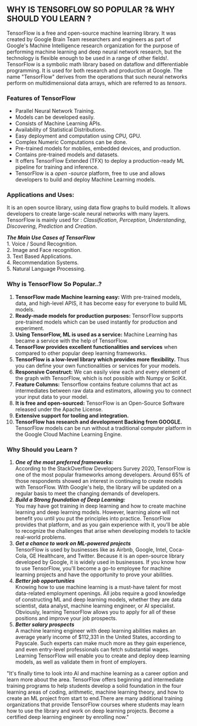 ## **WHY IS TENSORFLOW SO POPULAR ?& WHY SHOULD YOU LEARN ?**
 TensorFlow is a free and open-source machine learning library. It was created by Google Brain Team researchers and engineers as part of Google's Machine Intelligence research organization for the purpose of performing machine learning and deep neural network research, but the technology is flexible enough to be used in a range of other fields!. TensorFlow is a symbolic math library based on dataflow and differentiable programming. It is used for both research and production at Google. The name "TensorFlow" derives from the operations that such neural networks perform on multidimensional data arrays, which are referred to as _*tensors*_.
 
 ### Features of TensorFlow
 -  Parallel Neural Network Training.
 -  Models can be developed easily.
 -  Consists of Machine Learning APIs.
 -  Availability of Statistical Distributions.
 -  Easy deployment and computation using CPU, GPU.
 -  Complex Numeric Computations can be done.
 -  Pre-trained models for mobiles, embedded devices, and production.
 -  Contains pre-trained models and datasets.
 -  It offers TensorFlow Extended (TFX) to deploy a production-ready ML pipeline for training and inference.
 -  TensorFlow is a _open -source_ platform, free to use and allows developers to build and deploy Machine Learning models.

### Applications and Uses:
 It is an open source library, using data flow graphs to build models. It allows developers to create large-scale neural networks with many layers. TensorFlow is mainly used for : *Classification*, *Perception*, *Understanding*, *Discovering*, *Prediction* and *Creation*.  
 
 **_The Main Use Cases of TensorFlow_**  
    1. Voice / Sound Recognition.  
    2. Image and Face recognition.  
    3. Text Based Applications.  
    4. Recommendation Systems.  
    5. Natural Language Processing.  

### Why is TensorFlow So Popular..?  
  1. **TensorFlow made Machine learning easy:** With pre-trained models, data, and high-level APIS, it has become easy for everyone to build ML models.  
  2. **Ready-made models for production purposes:** TensorFlow supports pre-trained models which can be used instantly for production and experiment.  
  3. **Using TensorFlow, ML is used as a service:** Machine Learning has became a service with the help of TensorFlow.  
  4. **TensorFlow provides excellent functionalities and services** when compared to other popular deep learning frameworks.
  5. **TensorFlow is a low-level library which provides more flexibility.** Thus you can define your own functionalities or services for your models. 
  6. **Responsive Construct:** We can easily view each and every element of the graph with TensorFlow, which is not possible with Numpy or SciKit.
  7. **Feature Columns:** Tensorflow contains feature columns that act as intermediates between raw data and estimators, allowing you to connect your input data to your model.
  8. **It is free and open-sourced:** TensorFlow is an Open-Source Software released under the Apache License. 
  9. **Extensive support for tooling and integration.**
  10. **TensorFlow has research and development Backing from GOOGLE.** TensorFlow models can be run without a traditional computer platform in the Google Cloud Machine Learning Engine.

### Why Should you Learn ? 
  1. **_One of the most preferred frameworks:_**    
      According to the StackOverflow Developers Survey 2020, TensorFlow is one of the most popular frameworks among developers. Around 65% of those respondents showed an interest in continuing to create models with TensorFlow. With Google's help, the library will be updated on a regular basis to meet the changing demands of developers. 
  2. **_Build a Strong foundation of Deep Learning:_**  
      You may have got training in deep learning and how to create machine learning and deep learning models. However, learning alone will not benefit you until you put the principles into practice. TensorFlow provides that platform, and as you gain experience with it, you'll be able to recognize the challenges that arise when developing models to tackle real-world problems.  
  3. **_Get a chance to work on ML-powered projects_**    
      TensorFlow is used by businesses like as Airbnb, Google, Intel, Coca-Cola, GE Healthcare, and Twitter. Because it is an open-source library developed by Google, it is widely used in businesses. If you know how to use TensorFlow, you'll become a go-to employee for machine learning projects and have the opportunity to prove your abilities.  
  4. **_Better job opportunities_**  
     Knowing how to use machine learning is a must-have talent for most data-related employment openings. All jobs require a good knowledge of constructing ML and deep learning models, whether they are data scientist, data analyst, machine learning engineer, or AI specialist. Obviously, learning TensorFlow allows you to apply for all of these positions and improve your job prospects.  
  5. **_Better salary prospects_**  
     A machine learning engineer with deep learning abilities makes an average yearly income of $112,331 in the United States, according to Payscale. Such experts can make much more as they gain experience, and even entry-level professionals can fetch substantial wages. Learning TensorFlow will enable you to create and deploy deep learning models, as well as validate them in front of employers.
       
"It's finally time to look into AI and machine learning as a career option and learn more about the area. TensorFlow offers beginning and intermediate training programs to help students develop a solid foundation in the four learning areas of coding, arithmetic, machine learning theory, and how to create an ML project from start to end.There are many additional training organizations that provide TensorFlow courses where students may learn how to use the library and work on deep learning projects. Become a certified deep learning engineer by enrolling now."

